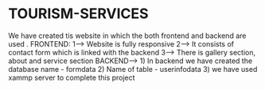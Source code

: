 # TOURISM-SERVICES
We have created tis website in which the both frontend and backend are used . FRONTEND: 1--> Website is fully responsive 2--> It consists of contact form which is linked with the backend 3--> There is gallery section, about and service section  BACKEND--> 1) In backend we have created the database name - formdata 2) Name of table - userinfodata 3) we have used xammp server to complete this project 
